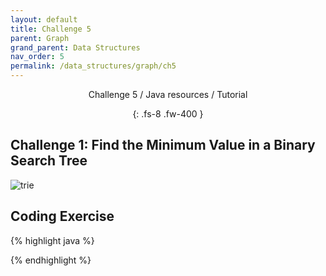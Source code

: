 ```yaml
---
layout: default
title: Challenge 5
parent: Graph
grand_parent: Data Structures
nav_order: 5
permalink: /data_structures/graph/ch5
---
```

<div align="center" markdown="1">
Challenge 5 / Java resources / Tutorial

{: .fs-8 .fw-400 }
</div>

## Challenge 1: Find the Minimum Value in a Binary Search Tree

![trie](https://raw.githubusercontent.com/JavaLvivDev/prog-resources/master/resources/trie/aa1.png)

## Coding Exercise

{% highlight java %}

{% endhighlight %}

